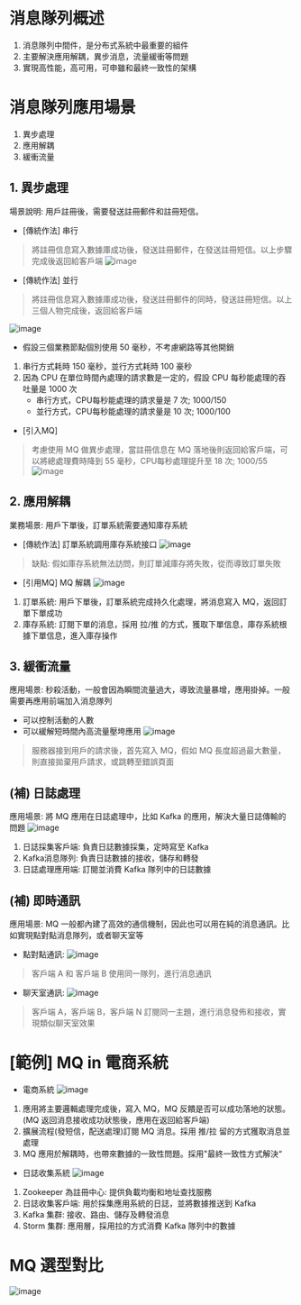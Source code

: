# 消息隊列概述
1. 消息隊列中間件，是分布式系統中最重要的組件
2. 主要解決應用解耦，異步消息，流量緩衝等問題
3. 實現高性能，高可用，可申雖和最終一致性的架構

# 消息隊列應用場景
1. 異步處理
2. 應用解耦
3. 緩衝流量

## 1. 異步處理
場景說明: 用戶註冊後，需要發送註冊郵件和註冊短信。

- [傳統作法] 串行
> 將註冊信息寫入數據庫成功後，發送註冊郵件，在發送註冊短信。以上步驟完成後返回給客戶端
![image](./pic/seq_registry.png)


- [傳統作法] 並行
> 將註冊信息寫入數據庫成功後，發送註冊郵件的同時，發送註冊短信。以上三個人物完成後，返回給客戶端
<!-- 與串行的差別是，必行的方式可以提高處理的效率，降低整體處理時間 -->
![image](./pic/parallel_registry.png)

- 假設三個業務節點個別使用 50 毫秒，不考慮網路等其他開銷
1. 串行方式耗時 150 毫秒，並行方式耗時 100 豪秒
2. 因為 CPU 在單位時間內處理的請求數是一定的，假設 CPU 每秒能處理的吞吐量是 1000 次
	- 串行方式，CPU每秒能處理的請求量是 7 次; 1000/150
	- 並行方式，CPU每秒能處理的請求量是 10 次; 1000/100

- [引入MQ]
> 考慮使用 MQ 做異步處理，當註冊信息在 MQ 落地後則返回給客戶端，可以將總處理費時降到 55 毫秒，CPU每秒處理提升至 18 次; 1000/55
![image](./pic/mq_registry.png)


## 2. 應用解耦
業務場景: 用戶下單後，訂單系統需要通知庫存系統

- [傳統作法] 訂單系統調用庫存系統接口
![image](./pic/order.png)

> 缺點: 假如庫存系統無法訪問，則訂單減庫存將失敗，從而導致訂單失敗


- [引用MQ] MQ 解耦
![image](./pic/order-mq.png)
1. 訂單系統: 用戶下單後，訂單系統完成持久化處理，將消息寫入 MQ，返回訂單下單成功
2. 庫存系統: 訂閱下單的消息，採用 拉/推 的方式，獲取下單信息，庫存系統根據下單信息，進入庫存操作
<!-- 假如: 在下單時`庫存系統`不能正常使用，也不影響正常下單，因為下單後，訂單系統寫入 MQ 就不再關心其他的後續操作了 -->

## 3. 緩衝流量
<!-- 緩衝流量是 MQ 應用場景中最常見的，一般在秒殺或團搶活動中使用 -->
應用場景: 秒殺活動，一般會因為瞬間流量過大，導致流量暴增，應用掛掉。一般需要再應用前端加入消息隊列
- 可以控制活動的人數
- 可以緩解短時間內高流量壓垮應用
![image](./pic/buf-ticket.png)

> 服務器接到用戶的請求後，首先寫入 MQ，假如 MQ 長度超過最大數量，則直接拋棄用戶請求，或跳轉至錯誤頁面
<!-- 秒殺業務根據 MQ 中的請求信息，在做後續處理 -->


## (補) 日誌處理
應用場景: 將 MQ 應用在日誌處理中，比如 Kafka 的應用，解決大量日誌傳輸的問題
![image](./pic/buf-log.png)
1. 日誌採集客戶端: 負責日誌數據採集，定時寫至 Kafka
2. Kafka消息隊列: 負責日誌數據的接收，儲存和轉發
3. 日誌處理應用端: 訂閱並消費 Kafka 隊列中的日誌數據

## (補) 即時通訊
應用場景: MQ 一般都內建了高效的通信機制，因此也可以用在純的消息通訊。比如實現點對點消息隊列，或者聊天室等
- 點對點通訊:
![image](./pic/p2p-im.png)
> 客戶端 A 和 客戶端 B 使用同一隊列，進行消息通訊

- 聊天室通訊:
![image](./pic/group-im.png)
> 客戶端 A，客戶端 B，客戶端 N 訂閱同一主題，進行消息發佈和接收，實現類似聊天室效果


# [範例] MQ in 電商系統
- 電商系統
![image](./pic/online-shop-sys.jpeg)
1. 應用將主要邏輯處理完成後，寫入 MQ，MQ 反饋是否可以成功落地的狀態。(MQ 返回消息接收成功狀態後，應用在返回給客戶端)
2. 擴展流程(發短信，配送處理)訂閱 MQ 消息。採用 推/拉 留的方式獲取消息並處理
3. MQ 應用於解耦時，也帶來數據的一致性問題。採用"最終一致性方式解決“


- 日誌收集系統
![image](./pic/log-collect-sys.jpeg)
1. Zookeeper 為註冊中心: 提供負載均衡和地址查找服務
2. 日誌收集客戶端: 用於採集應用系統的日誌，並將數據推送到 Kafka
3. Kafka 集群: 接收、路由、儲存及轉發消息
4. Storm 集群: 應用層，採用拉的方式消費 Kafka 隊列中的數據

# MQ 選型對比
![image](./pic/mq-compare)


